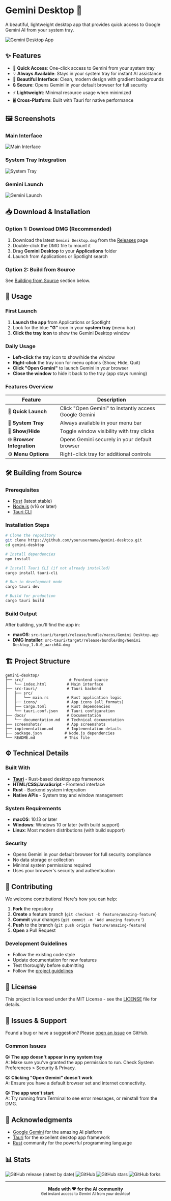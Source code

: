 # Gemini Desktop 🤖

A beautiful, lightweight desktop app that provides quick access to Google Gemini AI from your system tray.

![Gemini Desktop App](./screenshots/app-interface.png)

## ✨ Features

- 🚀 **Quick Access**: One-click access to Gemini from your system tray
- 💡 **Always Available**: Stays in your system tray for instant AI assistance
- 🎨 **Beautiful Interface**: Clean, modern design with gradient backgrounds
- 🔒 **Secure**: Opens Gemini in your default browser for full security
- ⚡ **Lightweight**: Minimal resource usage when minimized
- 🖥️ **Cross-Platform**: Built with Tauri for native performance

## 🖼️ Screenshots

### Main Interface
![Main Interface](./screenshots/main-interface.png)

### System Tray Integration
![System Tray](./screenshots/system-tray.png)

### Gemini Launch
![Gemini Launch](./screenshots/gemini-launch.png)

## 📥 Download & Installation

### Option 1: Download DMG (Recommended)
1. Download the latest `Gemini Desktop.dmg` from the [Releases](../../releases) page
2. Double-click the DMG file to mount it
3. Drag **Gemini Desktop** to your **Applications** folder
4. Launch from Applications or Spotlight search

### Option 2: Build from Source
See [Building from Source](#-building-from-source) section below.

## 🚀 Usage

### First Launch
1. **Launch the app** from Applications or Spotlight
2. Look for the blue **"G"** icon in your **system tray** (menu bar)
3. **Click the tray icon** to show the Gemini Desktop window

### Daily Usage
- **Left-click** the tray icon to show/hide the window
- **Right-click** the tray icon for menu options (Show, Hide, Quit)
- **Click "Open Gemini"** to launch Gemini in your browser
- **Close the window** to hide it back to the tray (app stays running)

### Features Overview
| Feature | Description |
|---------|-------------|
| 🎯 **Quick Launch** | Click "Open Gemini" to instantly access Google Gemini |
| 📌 **System Tray** | Always available in your menu bar |
| 🔄 **Show/Hide** | Toggle window visibility with tray clicks |
| 🌐 **Browser Integration** | Opens Gemini securely in your default browser |
| ⚙️ **Menu Options** | Right-click tray for additional controls |

## 🛠️ Building from Source

### Prerequisites
- [Rust](https://rustup.rs/) (latest stable)
- [Node.js](https://nodejs.org/) (v16 or later)
- [Tauri CLI](https://tauri.app/v1/guides/getting-started/prerequisites/)

### Installation Steps
```bash
# Clone the repository
git clone https://github.com/yourusername/gemini-desktop.git
cd gemini-desktop

# Install dependencies
npm install

# Install Tauri CLI (if not already installed)
cargo install tauri-cli

# Run in development mode
cargo tauri dev

# Build for production
cargo tauri build
```

### Build Output
After building, you'll find the app in:
- **macOS**: `src-tauri/target/release/bundle/macos/Gemini Desktop.app`
- **DMG Installer**: `src-tauri/target/release/bundle/dmg/Gemini Desktop_1.0.0_aarch64.dmg`

## 🏗️ Project Structure

```
gemini-desktop/
├── src/                    # Frontend source
│   └── index.html         # Main interface
├── src-tauri/             # Tauri backend
│   ├── src/
│   │   └── main.rs        # Rust application logic
│   ├── icons/             # App icons (all formats)
│   ├── Cargo.toml         # Rust dependencies
│   └── tauri.conf.json    # Tauri configuration
├── docs/                  # Documentation
│   └── documentation.md   # Technical documentation
├── screenshots/           # App screenshots
├── implementation.md      # Implementation details
├── package.json          # Node.js dependencies
└── README.md             # This file
```

## ⚙️ Technical Details

### Built With
- **[Tauri](https://tauri.app/)** - Rust-based desktop app framework
- **HTML/CSS/JavaScript** - Frontend interface
- **Rust** - Backend system integration
- **Native APIs** - System tray and window management

### System Requirements
- **macOS**: 10.13 or later
- **Windows**: Windows 10 or later (with build support)
- **Linux**: Most modern distributions (with build support)

### Security
- Opens Gemini in your default browser for full security compliance
- No data storage or collection
- Minimal system permissions required
- Uses your browser's security and authentication

## 🤝 Contributing

We welcome contributions! Here's how you can help:

1. **Fork** the repository
2. **Create** a feature branch (`git checkout -b feature/amazing-feature`)
3. **Commit** your changes (`git commit -m 'Add amazing feature'`)
4. **Push** to the branch (`git push origin feature/amazing-feature`)
5. **Open** a Pull Request

### Development Guidelines
- Follow the existing code style
- Update documentation for new features
- Test thoroughly before submitting
- Follow the [project guidelines](./CLAUDE.md)

## 📝 License

This project is licensed under the MIT License - see the [LICENSE](LICENSE) file for details.

## 🐛 Issues & Support

Found a bug or have a suggestion? Please [open an issue](../../issues) on GitHub.

### Common Issues

**Q: The app doesn't appear in my system tray**  
A: Make sure you've granted the app permission to run. Check System Preferences > Security & Privacy.

**Q: Clicking "Open Gemini" doesn't work**  
A: Ensure you have a default browser set and internet connectivity.

**Q: The app won't start**  
A: Try running from Terminal to see error messages, or reinstall from the DMG.

## 🙏 Acknowledgments

- [Google Gemini](https://gemini.google.com/) for the amazing AI platform
- [Tauri](https://tauri.app/) for the excellent desktop app framework
- [Rust](https://www.rust-lang.org/) community for the powerful programming language

## 📊 Stats

![GitHub release (latest by date)](https://img.shields.io/github/v/release/yourusername/gemini-desktop)
![GitHub](https://img.shields.io/github/license/yourusername/gemini-desktop)
![GitHub stars](https://img.shields.io/github/stars/yourusername/gemini-desktop)
![GitHub forks](https://img.shields.io/github/forks/yourusername/gemini-desktop)

---

<div align="center">
  <strong>Made with ❤️ for the AI community</strong>
  <br>
  <sub>Get instant access to Gemini AI from your desktop!</sub>
</div>